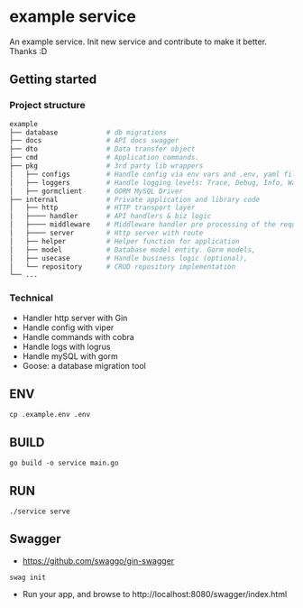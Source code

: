 # example service  

An example service. Init new service and contribute to make it better. Thanks :D 

## Getting started

### Project structure
```bash 
example
├── database            # db migrations
├── docs                # API docs swagger 
├── dto                 # Data transfer object 
├── cmd                 # Application commands.
├── pkg                 # 3rd party lib wrappers 
│   ├── configs         # Handle config via env vars and .env, yaml files.
│   ├── loggers         # Handle logging levels: Trace, Debug, Info, Warning, Error, Fatal and Panic..
│   ├── gormclient      # GORM MySQL Driver
├── internal            # Private application and library code
│   ├── http            # HTTP transport layer
│   ├──── handler       # API handlers & biz logic 
│   ├──── middleware    # Middleware handler pre processing of the request. 
│   ├──── server        # Http server with route 
│   ├── helper          # Helper function for application
│   ├── model           # Database model entity. Gorm models,
│   ├── usecase         # Handle business logic (optional),
│   └── repository      # CRUD repository implementation
└── ...
```

### Technical 
* Handler http server with Gin 
* Handle config with viper
* Handle commands with cobra 
* Handle logs with logrus 
* Handle mySQL with gorm 
* Goose: a database migration tool 

## ENV
```shell
cp .example.env .env  
```
## BUILD
```shell
go build -o service main.go
```

## RUN
```shell
./service serve 
```
## Swagger 
* https://github.com/swaggo/gin-swagger
```shell
swag init
```
* Run your app, and browse to http://localhost:8080/swagger/index.html